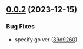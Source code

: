 ## [0.0.2](https://github.com/IBM/mqcloud-go-sdk/compare/v0.0.1...v0.0.2) (2023-12-15)


### Bug Fixes

* specify go ver ([39d9260](https://github.com/IBM/mqcloud-go-sdk/commit/39d92601a94beb94e83f3d5c4a5423b031d40cc3))
